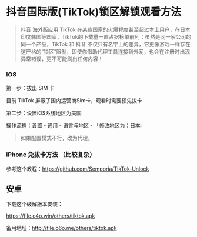 # 抖音国际版(TikTok)锁区解锁观看方法

>抖音 海外版应用 TikTok 在某些国家的火爆程度甚至超过本土用户，在日本印度韩国等国家，TikTok的下载量一直占据榜单前列；虽然是同一家公司的同一个产品，TikTok 和 抖音 不仅只有名字上的差异，它更像游戏一样存在这严格的“锁区”限制，即使你借助代理工具连接到外网，也会在注册时出现异常错误，更不可能刷出任何内容！


### IOS

第一步：拔出 SIM 卡

目前 TikTok 屏蔽了国内运营商Sim卡，观看时需要预先拔卡

第二步：设置iOS系统地区为美国

操作流程：设置 - 通用 - 语言与地区 - 「修改地区为：日本」

>如果配置模式不行，改为代理。

### iPhone 免拔卡方法 （比较复杂）

参考这个教程：https://github.com/Semporia/TikTok-Unlock

## 安卓

下载这个破解版本安装：

https://file.o4o.win/others/tiktok.apk

备用地址：http://file.o6o.me/others/tiktok.apk